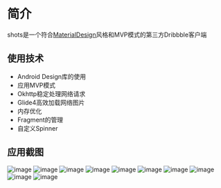 ﻿# 简介
  
  shots是一个符合[MaterialDesign](https://material.io/guidelines/material-design/)风格和MVP模式的第三方Dribbble客户端

## 使用技术
   
* Android Design库的使用
* 应用MVP模式
* Okhttp稳定处理网络请求
* Glide4高效加载网络图片
* 内存优化
* Fragment的管理
* 自定义Spinner

## 应用截图

  ![image](https://github.com/menglingpeng/DesignersShow/raw/master/screenshots/home1.PNG)
  ![image](https://github.com/menglingpeng/DesignersShow/raw/master/screenshots/home2.PNG)
  ![image](https://github.com/menglingpeng/DesignersShow/raw/master/screenshots/sort.PNG)
  ![image](https://github.com/menglingpeng/DesignersShow/raw/master/screenshots/list.PNG)
  ![image](https://github.com/menglingpeng/DesignersShow/raw/master/screenshots/timeframe.PNG)
  ![image](https://github.com/menglingpeng/DesignersShow/raw/master/screenshots/my_likes.PNG)
  ![image](https://github.com/menglingpeng/DesignersShow/raw/master/screenshots/my_buckets.PNG)
  ![image](https://github.com/menglingpeng/DesignersShow/raw/master/screenshots/shots_bucket.PNG)
  ![image](https://github.com/menglingpeng/DesignersShow/raw/master/screenshots/shot_detail.PNG)
  ![image](https://github.com/menglingpeng/DesignersShow/raw/master/screenshots/add_a_shot_to_bucket.PNG)